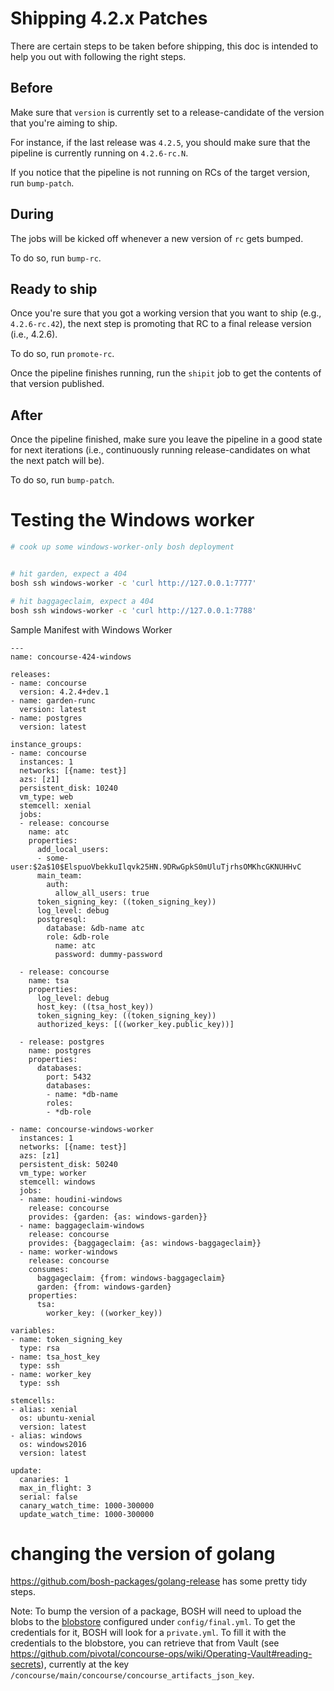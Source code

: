 # Shipping 4.2.x Patches

There are certain steps to be taken before shipping, this doc is intended to
help you out with following the right steps.


## Before

Make sure that `version` is currently set to a release-candidate of the version
that you're aiming to ship.

For instance, if the last release was `4.2.5`, you should make sure that the
pipeline is currently running on `4.2.6-rc.N`.

If you notice that the pipeline is not running on RCs of the target version, run
`bump-patch`.


## During

The jobs will be kicked off whenever a new version of `rc` gets bumped.

To do so, run `bump-rc`.


## Ready to ship

Once you're sure that you got a working version that you want to ship (e.g.,
`4.2.6-rc.42`), the next step is promoting that RC to a final release version
(i.e., 4.2.6).

To do so, run `promote-rc`.

Once the pipeline finishes running, run the `shipit` job to get the contents of
that version published.


## After

Once the pipeline finished, make sure you leave the pipeline in a good state for
next iterations (i.e., continuously running release-candidates on what the next
patch will be).

To do so, run `bump-patch`.



# Testing the Windows worker

```bash
# cook up some windows-worker-only bosh deployment


# hit garden, expect a 404
bosh ssh windows-worker -c 'curl http://127.0.0.1:7777'

# hit baggageclaim, expect a 404
bosh ssh windows-worker -c 'curl http://127.0.0.1:7788'
```

Sample Manifest with Windows Worker
```
---
name: concourse-424-windows

releases:
- name: concourse
  version: 4.2.4+dev.1
- name: garden-runc
  version: latest
- name: postgres
  version: latest

instance_groups:
- name: concourse
  instances: 1
  networks: [{name: test}]
  azs: [z1]
  persistent_disk: 10240
  vm_type: web
  stemcell: xenial
  jobs:
  - release: concourse
    name: atc
    properties:
      add_local_users:
      - some-user:$2a$10$ElspuoVbekkuIlqvk25HN.9DRwGpkS0mUluTjrhsOMKhcGKNUHHvC
      main_team:
        auth:
          allow_all_users: true
      token_signing_key: ((token_signing_key))
      log_level: debug
      postgresql:
        database: &db-name atc
        role: &db-role
          name: atc
          password: dummy-password

  - release: concourse
    name: tsa
    properties:
      log_level: debug
      host_key: ((tsa_host_key))
      token_signing_key: ((token_signing_key))
      authorized_keys: [((worker_key.public_key))]

  - release: postgres
    name: postgres
    properties:
      databases:
        port: 5432
        databases:
        - name: *db-name
        roles:
        - *db-role

- name: concourse-windows-worker
  instances: 1
  networks: [{name: test}]
  azs: [z1]
  persistent_disk: 50240
  vm_type: worker
  stemcell: windows
  jobs:
  - name: houdini-windows
    release: concourse
    provides: {garden: {as: windows-garden}}
  - name: baggageclaim-windows
    release: concourse
    provides: {baggageclaim: {as: windows-baggageclaim}}
  - name: worker-windows
    release: concourse
    consumes:
      baggageclaim: {from: windows-baggageclaim}
      garden: {from: windows-garden}
    properties:
      tsa:
        worker_key: ((worker_key))

variables:
- name: token_signing_key
  type: rsa
- name: tsa_host_key
  type: ssh
- name: worker_key
  type: ssh

stemcells:
- alias: xenial
  os: ubuntu-xenial
  version: latest
- alias: windows
  os: windows2016
  version: latest

update:
  canaries: 1
  max_in_flight: 3
  serial: false
  canary_watch_time: 1000-300000
  update_watch_time: 1000-300000
```

# changing the version of golang

https://github.com/bosh-packages/golang-release has some pretty tidy steps.

Note: To bump the version of a package, BOSH will need to upload the blobs to the [blobstore](https://bosh.io/docs/release-blobstore/) configured under `config/final.yml`. To get the credentials for it, BOSH will look for a `private.yml`. To fill it with the credentials to the blobstore, you can retrieve that from Vault (see https://github.com/pivotal/concourse-ops/wiki/Operating-Vault#reading-secrets), currently at the key  `/concourse/main/concourse/concourse_artifacts_json_key`.
